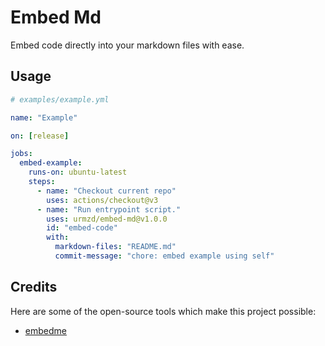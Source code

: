 # Embed Md

Embed code directly into your markdown files with ease.

## Usage

```yaml
# examples/example.yml

name: "Example"

on: [release]

jobs:
  embed-example:
    runs-on: ubuntu-latest
    steps:
      - name: "Checkout current repo"
        uses: actions/checkout@v3
      - name: "Run entrypoint script."
        uses: urmzd/embed-md@v1.0.0
        id: "embed-code"
        with:
          markdown-files: "README.md"
          commit-message: "chore: embed example using self"

```

## Credits

Here are some of the open-source tools which make this project possible:

- [embedme](https://github.com/zakhenry/embedme)
